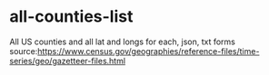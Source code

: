 # all-counties-list
All US counties and all lat and longs for each, json, txt forms
source:https://www.census.gov/geographies/reference-files/time-series/geo/gazetteer-files.html


